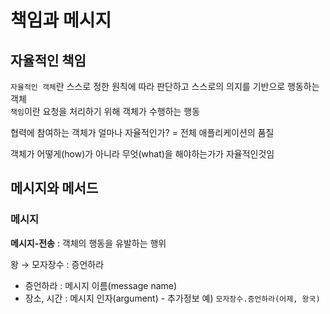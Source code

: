 # 책임과 메시지

## 자율적인 책임

`자율적인 객체`란 스스로 정한 원칙에 따라 판단하고 스스로의 의지를 기반으로 행동하는 객체  
`책임`이란 요청을 처리하기 위해 객체가 수행하는 행동

협력에 참여하는 객체가 얼마나 자율적인가? = 전체 애플리케이션의 품질

객체가 어떻게(how)가 아니라 무엇(what)을 해야하는가가 자율적인것임

## 메시지와 메서드

### 메시지

**메시지-전송** : 객체의 행동을 유발하는 행위

왕 → 모자장수 : 증언하라

- 증언하라 : 메시지 이름(message name)
- 장소, 시간 : 메시지 인자(argument) - 추가정보
  예) `모자장수.증언하라(어제, 왕국)`

